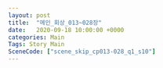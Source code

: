 ```yaml
---
layout: post
title:  "메인_회상_013~028장"
date:   2020-09-18 10:00:00 +0000
categories: Main
Tags: Story Main
SceneCode: ["scene_skip_cp013-028_q1_s10"]
---
```


